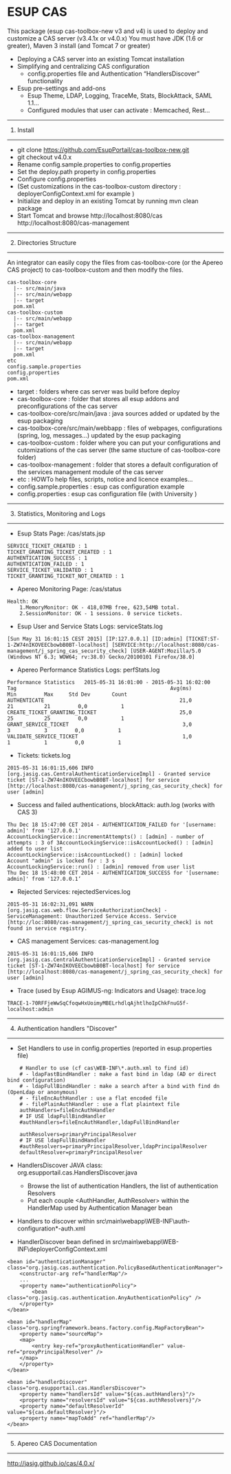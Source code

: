 # ESUP CAS


This package (esup cas-toolbox-new v3 and v4) is used to deploy and customize a CAS server (v3.4.1x or v4.0.x)
You must have JDK (1.6 or greater), Maven 3 install (and Tomcat 7 or greater)

 - Deploying a CAS server into an existing Tomcat installation
 - Simplifying and centralizing CAS configuration
     * config.properties file and Authentication “HandlersDiscover” functionality
 - Esup pre-settings and add-ons
     * Esup Theme, LDAP, Logging, TraceMe, Stats, BlockAttack, SAML 1.1…
     * Configured modules that user can activate : Memcached, Rest…


-------------------------------------
1. Install
-------------------------------------

 - git clone https://github.com/EsupPortail/cas-toolbox-new.git  
 - git checkout v4.0.x
 - Rename config.sample.properties to config.properties 
 - Set the deploy.path property in config.properties
 - Configure config.properties
 - (Set customizations in the cas-toolbox-custom directory : deployerConfigContext.xml for example )
 - Initialize and deploy in an existing Tomcat by running 
	mvn clean package
 - Start Tomcat and browse 
	http://localhost:8080/cas
	http://localhost:8080/cas-management 


-------------------------------------
2. Directories Structure
-------------------------------------

An integrator can easily copy the files from cas-toolbox-core (or the Apereo CAS project) to cas-toolbox-custom and then modify the files.

```
cas-toolbox-core
  |-- src/main/java
  |-- src/main/webapp
  |-- target
  pom.xml
cas-toolbox-custom
  |-- src/main/webapp
  |-- target
  pom.xml
cas-toolbox-management
  |-- src/main/webapp
  |-- target
  pom.xml
etc
config.sample.properties
config.properties
pom.xml
```

 - target : folders where cas server was build before deploy
 - cas-toolbox-core : folder that stores all esup addons and preconfigurations of the cas server
 - cas-toolbox-core/src/main/java : java sources added or updated by the esup packaging
 - cas-toolbox-core/src/main/webbapp : files of webpages, configurations (spring, log, messages...) updated by the esup packaging
 - cas-toolbox-custom : folder where you can put your configurations and cutomizations of the cas server (the same stucture of cas-toolbox-core folder)
 - cas-toolbox-management : folder that stores a default configuration of the services management module of the cas server
 - etc : HOWTo help files, scripts, notice and licence examples...
 - config.sample.properties : esup cas configuration example
 - config.properties : esup cas configuration file (with University )


-------------------------------------
3. Statistics, Monitoring and Logs
-------------------------------------

- Esup Stats Page: /cas/stats.jsp
```
SERVICE_TICKET_CREATED : 1
TICKET_GRANTING_TICKET_CREATED : 1
AUTHENTICATION_SUCCESS : 1
AUTHENTICATION_FAILED : 1
SERVICE_TICKET_VALIDATED : 1
TICKET_GRANTING_TICKET_NOT_CREATED : 1
```

- Apereo Monitoring Page: /cas/status
```
Health: OK
	1.MemoryMonitor: OK - 418,07MB free, 623,54MB total.
	2.SessionMonitor: OK - 1 sessions. 0 service tickets.
```

- Esup User and Service Stats Logs: serviceStats.log
```
[Sun May 31 16:01:15 CEST 2015] [IP:127.0.0.1] [ID:admin] [TICKET:ST-1-ZW74nIKOVEECbowbB0BT-localhost] [SERVICE:http://localhost:8080/cas-management/j_spring_cas_security_check] [USER-AGENT:Mozilla/5.0 (Windows NT 6.3; WOW64; rv:38.0) Gecko/20100101 Firefox/38.0]
```

- Apereo Performance Statistics Logs: perfStats.log
```
Performance Statistics   2015-05-31 16:01:00 - 2015-05-31 16:02:00
Tag                                                  Avg(ms)         Min         Max     Std Dev       Count
AUTHENTICATE                                            21,0          21          21         0,0           1
CREATE_TICKET_GRANTING_TICKET                           25,0          25          25         0,0           1
GRANT_SERVICE_TICKET                                     3,0           3           3         0,0           1
VALIDATE_SERVICE_TICKET                                  1,0           1           1         0,0           1
```
- Tickets: tickets.log
```
2015-05-31 16:01:15,606 INFO [org.jasig.cas.CentralAuthenticationServiceImpl] - Granted service ticket [ST-1-ZW74nIKOVEECbowbB0BT-localhost] for service [http://localhost:8080/cas-management/j_spring_cas_security_check] for user [admin]
```

- Success and failed authentications, blockAttack: auth.log (works with CAS 3)
```
Thu Dec 18 15:47:00 CET 2014 - AUTHENTICATION_FAILED for '[username: admin]' from '127.0.0.1'
AccountLockingService::incrementAttempts() : [admin] - number of attempts : 3 of 3AccountLockingService::isAccountLocked() : [admin] added to user list
AccountLockingService::isAccountLocked() : [admin] locked
Account "admin" is locked for : 3 s
AccountLockingService::run() : [admin] removed from user list
Thu Dec 18 15:48:00 CET 2014 - AUTHENTICATION_SUCCESS for '[username: admin]' from '127.0.0.1‘
```

- Rejected Services: rejectedServices.log
```
2015-05-31 16:02:31,091 WARN [org.jasig.cas.web.flow.ServiceAuthorizationCheck] - ServiceManagement: Unauthorized Service Access. Service [http://loc:8080/cas-management/j_spring_cas_security_check] is not found in service registry.
```

- CAS management Services: cas-management.log
```
2015-05-31 16:01:15,606 INFO [org.jasig.cas.CentralAuthenticationServiceImpl] - Granted service ticket [ST-1-ZW74nIKOVEECbowbB0BT-localhost] for service [http://localhost:8080/cas-management/j_spring_cas_security_check] for user [admin]
```

- Trace (used by Esup AGIMUS-ng: Indicators and Usage): trace.log
```
TRACE-1-70RFFjeWwSqCfoqwHxUoimyMBELrhdlqAjhtlhoIpChkFnuG5f-localhost:admin
```

-------------------------------------
4. Authentication handlers "Discover"
-------------------------------------

- Set Handlers to use in config.properties (reported in esup.properties file)
```
	# Handler to use (cf cas\WEB-INF\*.auth.xml to find id)
	# - ldapFastBindHandler : make a fast bind in ldap (AD or direct bind configuration)
	# - ldapFullBindHandler : make a search after a bind with find dn (OpenLdap or anonymous)
	# - fileEncAuthHandler : use a flat encoded file
	# - filePlainAuthHandler : use a flat plaintext file
	authHandlers=fileEncAuthHandler
	# IF USE ldapFullBindHandler
	#authHandlers=fileEncAuthHandler,ldapFullBindHandler
	
	authResolvers=primaryPrincipalResolver
	# IF USE ldapFullBindHandler
	#authResolvers=primaryPrincipalResolver,ldapPrincipalResolver
	defaultResolver=primaryPrincipalResolver
```

- HandlersDiscover JAVA class: org.esupportail.cas.HandlersDiscover.java
	* Browse the list of authentication Handlers, the list of authentication Resolvers
	* Put each couple <AuthHandler, AuthResolver> within the HandlerMap used by Authentication Manager bean

- Handlers to discover within src\main\webapp\WEB-INF\auth-configuration\*-auth.xml

- HandlerDiscover bean defined in src\main\webapp\WEB-INF\deployerConfigContext.xml
```
<bean id="authenticationManager" class="org.jasig.cas.authentication.PolicyBasedAuthenticationManager">
	<constructor-arg ref="handlerMap"/>
	...
	<property name="authenticationPolicy">
		<bean class="org.jasig.cas.authentication.AnyAuthenticationPolicy" />
	</property>
</bean>

<bean id="handlerMap" class="org.springframework.beans.factory.config.MapFactoryBean">
	<property name="sourceMap">
	<map>
		<entry key-ref="proxyAuthenticationHandler" value-ref="proxyPrincipalResolver" />
	</map>
	</property>
</bean>

<bean id="handlerDiscover" class="org.esupportail.cas.HandlersDiscover">
	<property name="handlersId" value="${cas.authHandlers}"/>
	<property name="resolversId" value="${cas.authResolvers}"/>
	<property name="defaultResolverId" value="${cas.defaultResolver}"/>
	<property name="mapToAdd" ref="handlerMap"/>
</bean>
```

-------------------------------------
5. Apereo CAS Documentation
-------------------------------------

http://jasig.github.io/cas/4.0.x/
